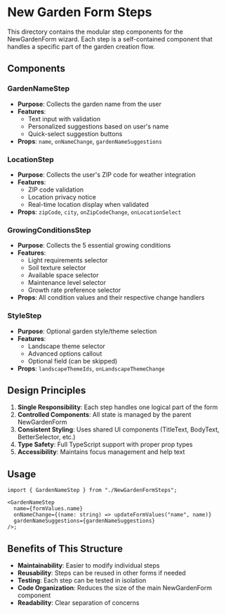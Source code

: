 # New Garden Form Steps

This directory contains the modular step components for the NewGardenForm wizard. Each step is a self-contained component that handles a specific part of the garden creation flow.

## Components

### GardenNameStep

- **Purpose**: Collects the garden name from the user
- **Features**:
  - Text input with validation
  - Personalized suggestions based on user's name
  - Quick-select suggestion buttons
- **Props**: `name`, `onNameChange`, `gardenNameSuggestions`

### LocationStep

- **Purpose**: Collects the user's ZIP code for weather integration
- **Features**:
  - ZIP code validation
  - Location privacy notice
  - Real-time location display when validated
- **Props**: `zipCode`, `city`, `onZipCodeChange`, `onLocationSelect`

### GrowingConditionsStep

- **Purpose**: Collects the 5 essential growing conditions
- **Features**:
  - Light requirements selector
  - Soil texture selector
  - Available space selector
  - Maintenance level selector
  - Growth rate preference selector
- **Props**: All condition values and their respective change handlers

### StyleStep

- **Purpose**: Optional garden style/theme selection
- **Features**:
  - Landscape theme selector
  - Advanced options callout
  - Optional field (can be skipped)
- **Props**: `landscapeThemeIds`, `onLandscapeThemeChange`

## Design Principles

1. **Single Responsibility**: Each step handles one logical part of the form
2. **Controlled Components**: All state is managed by the parent NewGardenForm
3. **Consistent Styling**: Uses shared UI components (TitleText, BodyText, BetterSelector, etc.)
4. **Type Safety**: Full TypeScript support with proper prop types
5. **Accessibility**: Maintains focus management and help text

## Usage

```tsx
import { GardenNameStep } from "./NewGardenFormSteps";

<GardenNameStep
  name={formValues.name}
  onNameChange={(name: string) => updateFormValues("name", name)}
  gardenNameSuggestions={gardenNameSuggestions}
/>;
```

## Benefits of This Structure

- **Maintainability**: Easier to modify individual steps
- **Reusability**: Steps can be reused in other forms if needed
- **Testing**: Each step can be tested in isolation
- **Code Organization**: Reduces the size of the main NewGardenForm component
- **Readability**: Clear separation of concerns
